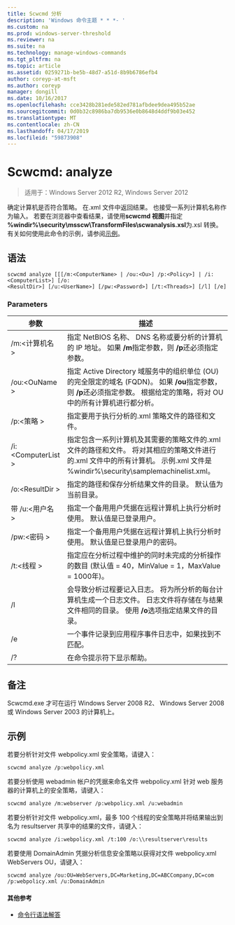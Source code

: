 ```yaml
---
title: Scwcmd 分析
description: 'Windows 命令主题 * * *- '
ms.custom: na
ms.prod: windows-server-threshold
ms.reviewer: na
ms.suite: na
ms.technology: manage-windows-commands
ms.tgt_pltfrm: na
ms.topic: article
ms.assetid: 0259271b-be5b-48d7-a51d-8b9b6786efb4
author: coreyp-at-msft
ms.author: coreyp
manager: dongill
ms.date: 10/16/2017
ms.openlocfilehash: cce3428b281ede582ed781afbdee9dea495b52ae
ms.sourcegitcommit: 0d0b32c8986ba7db9536e0b8648d4ddf9b03e452
ms.translationtype: MT
ms.contentlocale: zh-CN
ms.lasthandoff: 04/17/2019
ms.locfileid: "59873908"
---
```

# <a name="scwcmd-analyze"></a>Scwcmd: analyze

> 适用于：Windows Server 2012 R2, Windows Server 2012

确定计算机是否符合策略。 在.xml 文件中返回结果。 也接受一系列计算机名称作为输入。 若要在浏览器中查看结果，请使用**scwcmd 视图**并指定 **%windir%\security\msscw\TransformFiles\scwanalysis.xsl**为.xsl 转换。 有关如何使用此命令的示例，请参阅[示例](#BKMK_Examples)。

## <a name="syntax"></a>语法

```
scwcmd analyze [[[/m:<ComputerName> | /ou:<Ou>] /p:<Policy>] | /i:<ComputerList>] [/o:
<ResultDir>] [/u:<UserName>] [/pw:<Password>] [/t:<Threads>] [/l] [/e]
```

### <a name="parameters"></a>Parameters

|参数|描述|
|---------|-----------|
|/m:\<计算机名 >|指定 NetBIOS 名称、 DNS 名称或要分析的计算机的 IP 地址。 如果 **/m**指定参数，则 **/p**还必须指定参数。|
|/ou:\<OuName >|指定 Active Directory 域服务中的组织单位 (OU) 的完全限定的域名 (FQDN)。 如果 **/ou**指定参数，则 **/p**还必须指定参数。 根据给定的策略，将对 OU 中的所有计算机进行都分析。|
|/p:\<策略 >|指定要用于执行分析的.xml 策略文件的路径和文件。|
|/i:\<ComputerList >|指定包含一系列计算机及其需要的策略文件的.xml 文件的路径和文件。 将对其相应的策略文件进行的.xml 文件中的所有计算机。 示例.xml 文件是 %windir%\security\samplemachinelist.xml。|
|/o:\<ResultDir >|指定的路径和保存分析结果文件的目录。 默认值为当前目录。|
|带 /u:\<用户名 >|指定一个备用用户凭据在远程计算机上执行分析时使用。 默认值是已登录用户。|
|/pw:\<密码 >|指定一个备用用户凭据在远程计算机上执行分析时使用。 默认值是已登录用户的密码。|
|/t:\<线程 >|指定应在分析过程中维护的同时未完成的分析操作的数目 (默认值 = 40，MinValue = 1，MaxValue = 1000年)。|
|/l|会导致分析过程要记入日志。 将为所分析的每台计算机生成一个日志文件。 日志文件将存储在与结果文件相同的目录。 使用 **/o**选项指定结果文件的目录。|
|/e|一个事件记录到应用程序事件日志中，如果找到不匹配。|
|/?|在命令提示符下显示帮助。|

## <a name="remarks"></a>备注

Scwcmd.exe 才可在运行 Windows Server 2008 R2、 Windows Server 2008 或 Windows Server 2003 的计算机上。

## <a name="BKMK_Examples"></a>示例

若要分析针对文件 webpolicy.xml 安全策略，请键入：
```
scwcmd analyze /p:webpolicy.xml

```
若要分析使用 webadmin 帐户的凭据来命名文件 webpolicy.xml 针对 web 服务器的计算机上的安全策略，请键入：
```
scwcmd analyze /m:webserver /p:webpolicy.xml /u:webadmin

```
若要分析针对文件 webpolicy.xml，最多 100 个线程的安全策略并将结果输出到名为 resultserver 共享中的结果的文件，请键入：
```
scwcmd analyze /i:webpolicy.xml /t:100 /o:\\resultserver\results

```
若要使用 DomainAdmin 凭据分析信息安全策略以获得对文件 webpolicy.xml WebServers OU，请键入：
```
scwcmd analyze /ou:OU=WebServers,DC=Marketing,DC=ABCCompany,DC=com /p:webpolicy.xml /u:DomainAdmin
```

#### <a name="additional-references"></a>其他参考

-   [命令行语法解答](command-line-syntax-key.md)